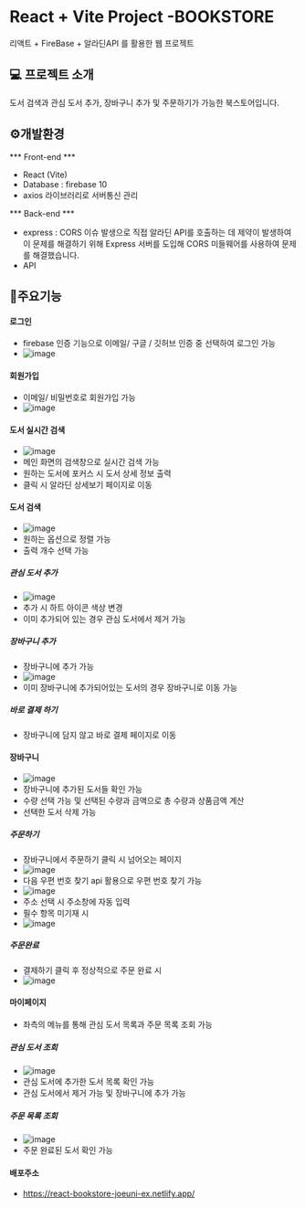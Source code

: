 # React + Vite Project -BOOKSTORE
리액트 + FireBase + 알라딘API 를 활용한 웹 프로젝트 

## 💻 프로젝트 소개
도서 검색과 관심 도서 추가, 장바구니 추가 및 주문하기가 가능한 북스토어입니다. 

## ⚙️개발환경
*** Front-end ***
- React (Vite)
- Database : firebase 10
- axios 라이브러리로 서버통신 관리
  
*** Back-end ***
- express  : CORS 이슈 발생으로 직접 알라딘 API를 호출하는 데 제약이 발생하여 이 문제를 해결하기 위해 Express 서버를 도입해 CORS 미들웨어를 사용하여 문제를 해결했습니다.
- API

## 📌주요기능

#### 로그인
- firebase 인증 기능으로 이메일/ 구글 / 깃허브 인증 중 선택하여 로그인 가능
- ![image](https://github.com/joeuni-ex/React_BookMarket/assets/141595215/93486ac2-b80f-4cee-9c83-e27ab10e4e50)

#### 회원가입
- 이메일/ 비밀번호로 회원가입 가능
- ![image](https://github.com/joeuni-ex/React_BookMarket/assets/141595215/e8871478-8010-4f01-a7cb-84c2fccaadfe)

#### 도서 실시간 검색 
- ![image](https://github.com/joeuni-ex/React_BookMarket/assets/141595215/23a7a608-4383-4672-a9cf-5e189c38d551)
- 메인 화면의 검색창으로 실시간 검색 가능
- 원하는 도서에 포커스 시 도서 상세 정보 출력
- 클릭 시 알라딘 상세보기 페이지로 이동
  

#### 도서 검색 
- ![image](https://github.com/joeuni-ex/React_BookMarket/assets/141595215/67731c1f-f1c7-433b-9eb7-506c25f93053)
- 원하는 옵션으로 정렬 가능
- 출력 개수 선택 가능
##### 관심 도서 추가 
- ![image](https://github.com/joeuni-ex/React_BookMarket/assets/141595215/f3729094-538a-4455-8204-3fab014967e1)
- 추가 시 하트 아이콘 색상 변경
- 이미 추가되어 있는 경우 관심 도서에서 제거 가능 

##### 장바구니 추가
- 장바구니에 추가 가능
- ![image](https://github.com/joeuni-ex/React_BookMarket/assets/141595215/cbdf6a6b-b586-423a-b34b-b8fe5eca6b92)
- 이미 장바구니에 추가되어있는 도서의 경우 장바구니로 이동 가능

##### 바로 결제 하기
- 장바구니에 담지 않고 바로 결제 페이지로 이동

#### 장바구니 
- ![image](https://github.com/joeuni-ex/React_BookMarket/assets/141595215/72cfd8c1-a8db-4e2b-941b-ed17da98649b)
- 장바구니에 추가된 도서들 확인 가능
- 수량 선택 가능 및 선택된 수량과 금액으로 총 수량과 상품금액 계산
- 선택한 도서 삭제 가능 
##### 주문하기 
- 장바구니에서 주문하기 클릭 시 넘어오는 페이지
- ![image](https://github.com/joeuni-ex/React_BookMarket/assets/141595215/e717d03e-02fc-4902-b711-a2a2856a338e)
- 다음 우편 번호 찾기 api 활용으로 우편 번호 찾기 가능
- ![image](https://github.com/joeuni-ex/React_BookMarket/assets/141595215/b4e31c45-c005-4860-a5d0-67ae4d11e6ce)
- 주소 선택 시 주소창에 자동 입력
- 필수 항목 미기재 시 
- ![image](https://github.com/joeuni-ex/React_BookMarket/assets/141595215/a94a4d96-ca63-4c34-a542-34aaae2a1aeb)

##### 주문완료 
- 결제하기 클릭 후 정상적으로 주문 완료 시 
- ![image](https://github.com/joeuni-ex/React_BookMarket/assets/141595215/f48c4309-2ff1-41c9-9436-e28321e068d6)


#### 마이페이지
- 좌측의 메뉴를 통해 관심 도서 목록과 주문 목록 조회 가능

##### 관심 도서 조회
- ![image](https://github.com/joeuni-ex/React_BookMarket/assets/141595215/ce4b0736-1a00-4159-a022-ead029f185e6)
- 관심 도서에 추가한 도서 목록 확인 가능
- 관심 도서에서 제거 가능 및 장바구니에 추가 가능 

##### 주문 목록 조회
- ![image](https://github.com/joeuni-ex/React_BookMarket/assets/141595215/bc634173-9024-4074-8b72-69629f0d46b8)
- 주문 완료된 도서 확인 가능


#### 배포주소 
- https://react-bookstore-joeuni-ex.netlify.app/

